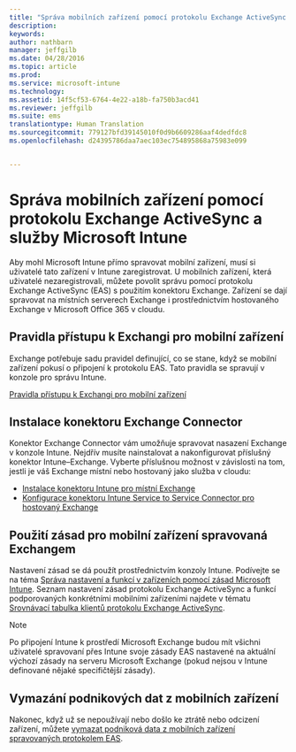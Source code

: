 ```yaml
---
title: "Správa mobilních zařízení pomocí protokolu Exchange ActiveSync a Microsoft Intune | Microsoft Intune"
description: 
keywords: 
author: nathbarn
manager: jeffgilb
ms.date: 04/28/2016
ms.topic: article
ms.prod: 
ms.service: microsoft-intune
ms.technology: 
ms.assetid: 14f5cf53-6764-4e22-a18b-fa750b3acd41
ms.reviewer: jeffgilb
ms.suite: ems
translationtype: Human Translation
ms.sourcegitcommit: 779127bfd39145010f0d9b6609286aaf4dedfdc8
ms.openlocfilehash: d24395786daa7aec103ec754895868a75983e099


---
```


# Správa mobilních zařízení pomocí protokolu Exchange ActiveSync a služby Microsoft Intune
Aby mohl Microsoft Intune přímo spravovat mobilní zařízení, musí si uživatelé tato zařízení v Intune zaregistrovat. U mobilních zařízení, která uživatelé nezaregistrovali, můžete povolit správu pomocí protokolu Exchange ActiveSync (EAS) s použitím konektoru Exchange. Zařízení se dají spravovat na místních serverech Exchange i prostřednictvím hostovaného Exchange v Microsoft Office 365 v cloudu.

## Pravidla přístupu k Exchangi pro mobilní zařízení ##

Exchange potřebuje sadu pravidel definující, co se stane, když se mobilní zařízení pokusí o připojení k protokolu EAS. Tato pravidla se spravují v konzole pro správu Intune.

[Pravidla přístupu k Exchangi pro mobilní zařízení](exchange-access-rules-for-mobile-devices.md)

## Instalace konektoru Exchange Connector
Konektor Exchange Connector vám umožňuje spravovat nasazení Exchange v konzole Intune. Nejdřív musíte nainstalovat a nakonfigurovat příslušný konektor Intune–Exchange. Vyberte příslušnou možnost v závislosti na tom, jestli je váš Exchange místní nebo hostovaný jako služba v cloudu:

-   [Instalace konektoru Intune pro místní Exchange](intune-on-premises-exchange-connector.md)
-   [Konfigurace konektoru Intune Service to Service Connector pro hostovaný Exchange](intune-service-to-service-exchange-connector.md)

## Použití zásad pro mobilní zařízení spravovaná Exchangem
Nastavení zásad se dá použít prostřednictvím konzoly Intune. Podívejte se na téma [Správa nastavení a funkcí v zařízeních pomocí zásad Microsoft Intune](manage-settings-and-features-on-your-devices-with-microsoft-intune-policies.md). Seznam nastavení zásad protokolu Exchange ActiveSync a funkcí podporovaných konkrétními mobilními zařízeními najdete v tématu [Srovnávací tabulka klientů protokolu Exchange ActiveSync](http://go.microsoft.com/fwlink/?LinkId=247270).

> [!NOTE]
> Po připojení Intune k prostředí Microsoft Exchange budou mít všichni uživatelé spravovaní přes Intune svoje zásady EAS nastavené na aktuální výchozí zásady na serveru Microsoft Exchange (pokud nejsou v Intune definované nějaké specifičtější zásady).

## Vymazání podnikových dat z mobilních zařízení
Nakonec, když už se nepoužívají nebo došlo ke ztrátě nebo odcizení zařízení, můžete [vymazat podniková data z mobilních zařízení spravovaných protokolem EAS](wipe-for-exchange-managed-mobile-devices.md).



<!--HONumber=Jun16_HO4-->


